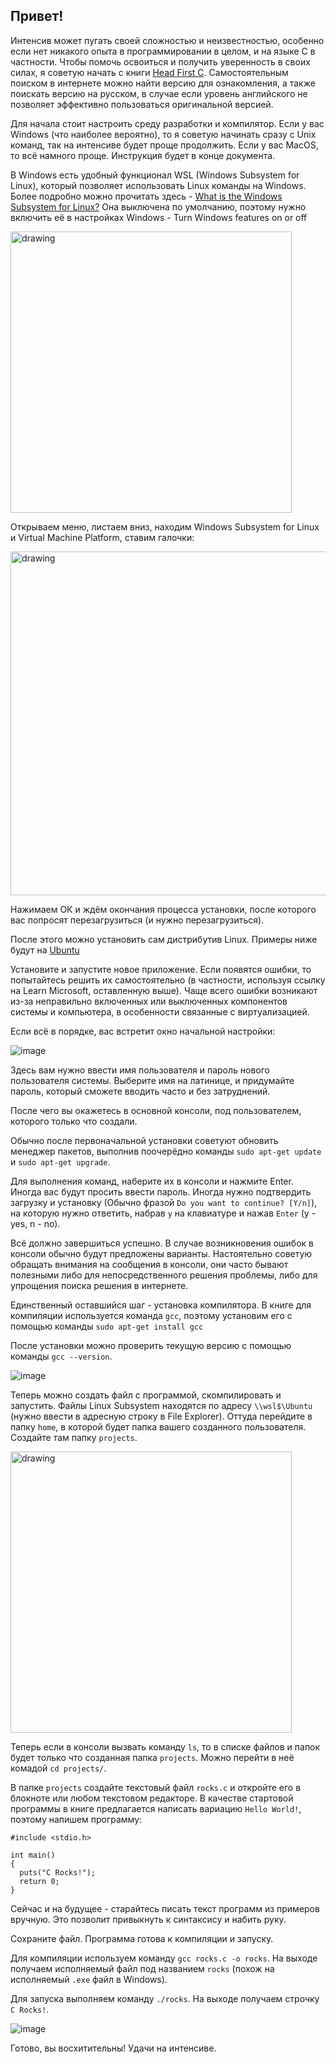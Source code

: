 ## Привет!
Интенсив может пугать своей сложностью и неизвестностью, особенно если нет никакого опыта в программировании в целом, и на языке С в частности. Чтобы помочь освоиться и получить уверенность в своих силах, я советую начать с книги [Head First C](https://www.oreilly.com/library/view/head-first-c/9781449335649/). 
Самостоятельным поиском в интернете можно найти версию для ознакомления, а также поискать версию на русском, в случае если уровень английского не позволяет эффективно пользоваться оригинальной версией.

Для начала стоит настроить среду разработки и компилятор. Если у вас Windows (что наиболее вероятно), то я советую начинать сразу с Unix команд, так на интенсиве будет проще продолжить. 
Если у вас MacOS, то всё намного проще. Инструкция будет в конце документа.

В Windows есть удобный функционал WSL (Windows Subsystem for Linux), который позволяет использовать Linux команды на Windows. Более подробно можно прочитать здесь - [What is the Windows Subsystem for Linux?](https://learn.microsoft.com/en-us/windows/wsl/about)
Она выключена по умолчанию, поэтому нужно включить её в настройках Windows - Turn Windows features on or off

<img src="https://github.com/KumoKairo/school21-pool-prep/assets/2943071/b482f4b2-2bc9-4529-ac76-8914a64179bf" alt="drawing" width="450"/>

Открываем меню, листаем вниз, находим Windows Subsystem for Linux и Virtual Machine Platform, ставим галочки:

<img src="https://github.com/KumoKairo/school21-pool-prep/assets/2943071/f62051eb-091c-438b-ad68-3645dbc8f8da" alt="drawing" width="550"/>

Нажимаем ОК и ждём окончания процесса установки, после которого вас попросят перезагрузиться (и нужно перезагрузиться).

После этого можно установить сам дистрибутив Linux. Примеры ниже будут на [Ubuntu](https://apps.microsoft.com/detail/9pdxgncfsczv)

Установите и запустите новое приложение. Если появятся ошибки, то попытайтесь решить их самостоятельно (в частности, используя ссылку на Learn Microsoft, оставленную выше). Чаще всего ошибки возникают из-за неправильно включенных или выключенных компонентов системы и компьютера, в особенности связанные с виртуализацией.

Если всё в порядке, вас встретит окно начальной настройки:

![image](https://github.com/KumoKairo/school21-pool-prep/assets/2943071/b4f1b489-e218-4efe-bc41-3a81b6b2498d)

Здесь вам нужно ввести имя пользователя и пароль нового пользователя системы. Выберите имя на латинице, и придумайте пароль, который сможете вводить часто и без затруднений.

После чего вы окажетесь в основной консоли, под пользователем, которого только что создали.

Обычно после первоначальной установки советуют обновить менеджер пакетов, выполнив поочерёдно команды 
`sudo apt-get update` и `sudo apt-get upgrade`. 

Для выполнения команд, наберите их в консоли и нажмите Enter. Иногда вас будут просить ввести пароль. Иногда нужно подтвердить загрузку и установку (Обычно фразой `Do you want to continue? [Y/n]`), на которую нужно ответить, набрав `y` на клавиатуре и нажав `Enter` (y - yes, n - no).

Всё должно завершиться успешно. В случае возникновения ошибок в консоли обычно будут предложены варианты. Настоятельно советую обращать внимания на сообщения в консоли, они часто бывают полезными либо для непосредственного решения проблемы, либо для упрощения поиска решения в интернете.

Единственный оставшийся шаг - установка компилятора. В книге для компиляции используется команда `gcc`, поэтому установим его с помощью команды `sudo apt-get install gcc`

После установки можно проверить текущую версию с помощью команды `gcc --version`. 

![image](https://github.com/KumoKairo/school21-pool-prep/assets/2943071/0677d7ef-7582-4ea7-ad9f-506e309a159d)

Теперь можно создать файл с программой, скомпилировать и запустить. Файлы Linux Subsystem находятся по адресу `\\wsl$\Ubuntu` (нужно ввести в адресную строку в File Explorer). Оттуда перейдите в папку `home`, в которой будет папка вашего созданного пользователя. Создайте там папку `projects`.

<img src="https://github.com/KumoKairo/school21-pool-prep/assets/2943071/3fd7c1c8-46ee-4ee9-979a-ed64213424ab" alt="drawing" width="450"/>

Теперь если в консоли вызвать команду `ls`, то в списке файлов и папок будет только что созданная папка `projects`. Можно перейти в неё комадой `cd projects/`.

В папке `projects` создайте текстовый файл `rocks.c` и откройте его в блокноте или любом текстовом редакторе. В качестве стартовой программы в книге предлагается написать вариацию `Hello World!`, поэтому напишем программу:

```
#include <stdio.h>

int main()
{
  puts("C Rocks!");
  return 0;
}
```

Сейчас и на будущее - старайтесь писать текст программ из примеров вручную. Это позволит привыкнуть к синтаксису и набить руку.

Сохраните файл. Программа готова к компиляции и запуску.

Для компиляции используем команду `gcc rocks.c -o rocks`. На выходе получаем исполняемый файл под названием `rocks` (похож на исполняемый `.exe` файл в Windows).

Для запуска выполняем команду `./rocks`. На выходе получаем строчку `C Rocks!`.

![image](https://github.com/KumoKairo/school21-pool-prep/assets/2943071/5b1df94e-fc96-40a0-95ac-2c3af9400afb)

Готово, вы восхитительны! Удачи на интенсиве.
